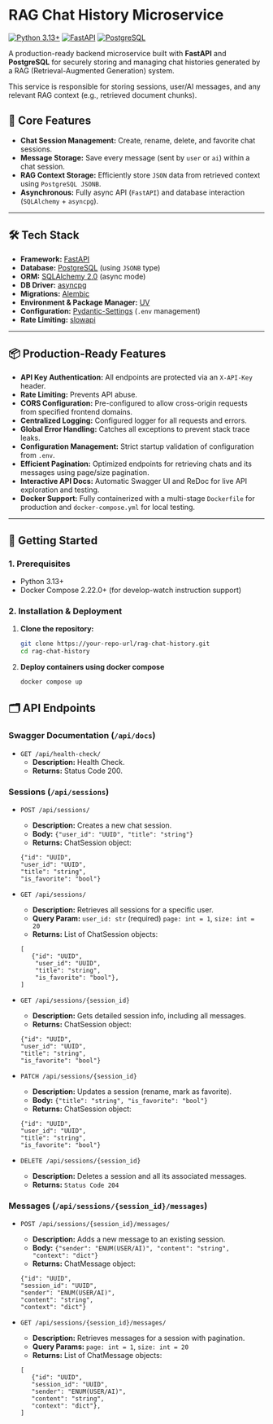 # RAG Chat History Microservice

[![Python 3.13+](https://img.shields.io/badge/python-3.13+-blue.svg)](https://www.python.org/downloads/)
[![FastAPI](https://img.shields.io/badge/framework-FastAPI-green.svg)](https://fastapi.tiangolo.com/)
[![PostgreSQL](https://img.shields.io/badge/database-PostgreSQL-blue.svg)](https://www.postgresql.org/)

A production-ready backend microservice built with **FastAPI** and **PostgreSQL** for securely storing and managing chat histories generated by a RAG (Retrieval-Augmented Generation) system.

This service is responsible for storing sessions, user/AI messages, and any relevant RAG context (e.g., retrieved document chunks).

## 🚀 Core Features

* **Chat Session Management:** Create, rename, delete, and favorite chat sessions.
* **Message Storage:** Save every message (sent by `user` or `ai`) within a chat session.
* **RAG Context Storage:** Efficiently store `JSON` data from retrieved context using `PostgreSQL JSONB`.
* **Asynchronous:** Fully async API (`FastAPI`) and database interaction (`SQLAlchemy` + `asyncpg`).

---

## 🛠 Tech Stack

* **Framework:** [FastAPI](https://fastapi.tiangolo.com/)
* **Database:** [PostgreSQL](https://www.postgresql.org/) (using `JSONB` type)
* **ORM:** [SQLAlchemy 2.0](https://www.sqlalchemy.org/) (async mode)
* **DB Driver:** [asyncpg](https://github.com/MagicStack/asyncpg)
* **Migrations:** [Alembic](https://alembic.sqlalchemy.org/)
* **Environment & Package Manager:** [UV](https://github.com/astral-sh/uv)
* **Configuration:** [Pydantic-Settings](https://docs.pydantic.dev/latest/concepts/settings/) (`.env` management)
* **Rate Limiting:** [slowapi](https://github.com/laurent-marchal/slowapi)

---

## 📦 Production-Ready Features

* **API Key Authentication:** All endpoints are protected via an `X-API-Key` header.
* **Rate Limiting:** Prevents API abuse.
* **CORS Configuration:** Pre-configured to allow cross-origin requests from specified frontend domains.
* **Centralized Logging:** Configured logger for all requests and errors.
* **Global Error Handling:** Catches all exceptions to prevent stack trace leaks.
* **Configuration Management:** Strict startup validation of configuration from `.env`.
* **Efficient Pagination:** Optimized endpoints for retrieving chats and its messages using page/size pagination.
* **Interactive API Docs:** Automatic Swagger UI and ReDoc for live API exploration and testing.
* **Docker Support:** Fully containerized with a multi-stage `Dockerfile` for production and `docker-compose.yml` for local testing.

---

## 🏁 Getting Started

### 1. Prerequisites

* Python 3.13+
* Docker Compose 2.22.0+ (for develop-watch instruction support)

### 2. Installation & Deployment

1.  **Clone the repository:**
    ```bash
    git clone https://your-repo-url/rag-chat-history.git
    cd rag-chat-history
    ```

2.  **Deploy containers using docker compose**
    ```bash
    docker compose up
    ```

## 🗂 API Endpoints

### Swagger Documentation (`/api/docs`)

* `GET /api/health-check/`
    * **Description:** Health Check.
    * **Returns:** Status Code 200.

### Sessions (`/api/sessions`)

* `POST /api/sessions/`
    * **Description:** Creates a new chat session.
    * **Body:** `{"user_id": "UUID", "title": "string"}`
    * **Returns:** ChatSession object:
    ```
    {"id": "UUID",
    "user_id": "UUID",
    "title": "string",
    "is_favorite": "bool"}
    ```

* `GET /api/sessions/`
    * **Description:** Retrieves all sessions for a specific user.
    * **Query Param:** `user_id: str` (required) `page: int = 1`, `size: int = 20`
    * **Returns:** List of ChatSession objects:
    ```
    [
       {"id": "UUID",
        "user_id": "UUID",
        "title": "string",
        "is_favorite": "bool"},
    ]
    ```

* `GET /api/sessions/{session_id}`
    * **Description:** Gets detailed session info, including all messages.
    * **Returns:** ChatSession object:
    ```
    {"id": "UUID",
    "user_id": "UUID",
    "title": "string",
    "is_favorite": "bool"}
    ```

* `PATCH /api/sessions/{session_id}`
    * **Description:** Updates a session (rename, mark as favorite).
    * **Body:** `{"title": "string", "is_favorite": "bool"}`
    * **Returns:** ChatSession object:
    ```
    {"id": "UUID",
    "user_id": "UUID",
    "title": "string",
    "is_favorite": "bool"}
    ```

* `DELETE /api/sessions/{session_id}`
    * **Description:** Deletes a session and all its associated messages.
    * **Returns:** `Status Code 204`

### Messages (`/api/sessions/{session_id}/messages`)

* `POST /api/sessions/{session_id}/messages/`
    * **Description:** Adds a new message to an existing session.
    * **Body:** `{"sender": "ENUM(USER/AI)", "content": "string", "context": "dict"}`
    * **Returns:** ChatMessage object:
    ```
    {"id": "UUID",
    "session_id": "UUID",
    "sender": "ENUM(USER/AI)",
    "content": "string",
    "context": "dict"}
    ```

* `GET /api/sessions/{session_id}/messages/`
    * **Description:** Retrieves messages for a session with pagination.
    * **Query Params:** `page: int = 1`, `size: int = 20`
    * **Returns:** List of ChatMessage objects:
    ```
    [
       {"id": "UUID",
       "session_id": "UUID",
       "sender": "ENUM(USER/AI)",
       "content": "string",
       "context": "dict"},
    ]
    ```
